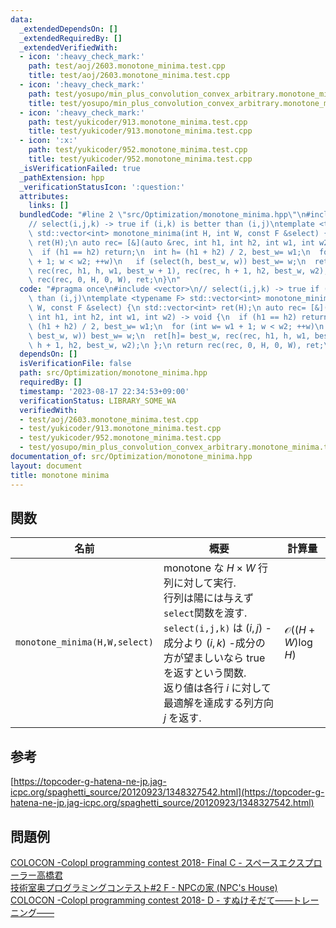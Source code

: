 ```yaml
---
data:
  _extendedDependsOn: []
  _extendedRequiredBy: []
  _extendedVerifiedWith:
  - icon: ':heavy_check_mark:'
    path: test/aoj/2603.monotone_minima.test.cpp
    title: test/aoj/2603.monotone_minima.test.cpp
  - icon: ':heavy_check_mark:'
    path: test/yosupo/min_plus_convolution_convex_arbitrary.monotone_minima.test.cpp
    title: test/yosupo/min_plus_convolution_convex_arbitrary.monotone_minima.test.cpp
  - icon: ':heavy_check_mark:'
    path: test/yukicoder/913.monotone_minima.test.cpp
    title: test/yukicoder/913.monotone_minima.test.cpp
  - icon: ':x:'
    path: test/yukicoder/952.monotone_minima.test.cpp
    title: test/yukicoder/952.monotone_minima.test.cpp
  _isVerificationFailed: true
  _pathExtension: hpp
  _verificationStatusIcon: ':question:'
  attributes:
    links: []
  bundledCode: "#line 2 \"src/Optimization/monotone_minima.hpp\"\n#include <vector>\n\
    // select(i,j,k) -> true if (i,k) is better than (i,j)\ntemplate <typename F>\
    \ std::vector<int> monotone_minima(int H, int W, const F &select) {\n std::vector<int>\
    \ ret(H);\n auto rec= [&](auto &rec, int h1, int h2, int w1, int w2) -> void {\n\
    \  if (h1 == h2) return;\n  int h= (h1 + h2) / 2, best_w= w1;\n  for (int w= w1\
    \ + 1; w < w2; ++w)\n   if (select(h, best_w, w)) best_w= w;\n  ret[h]= best_w,\
    \ rec(rec, h1, h, w1, best_w + 1), rec(rec, h + 1, h2, best_w, w2);\n };\n return\
    \ rec(rec, 0, H, 0, W), ret;\n}\n"
  code: "#pragma once\n#include <vector>\n// select(i,j,k) -> true if (i,k) is better\
    \ than (i,j)\ntemplate <typename F> std::vector<int> monotone_minima(int H, int\
    \ W, const F &select) {\n std::vector<int> ret(H);\n auto rec= [&](auto &rec,\
    \ int h1, int h2, int w1, int w2) -> void {\n  if (h1 == h2) return;\n  int h=\
    \ (h1 + h2) / 2, best_w= w1;\n  for (int w= w1 + 1; w < w2; ++w)\n   if (select(h,\
    \ best_w, w)) best_w= w;\n  ret[h]= best_w, rec(rec, h1, h, w1, best_w + 1), rec(rec,\
    \ h + 1, h2, best_w, w2);\n };\n return rec(rec, 0, H, 0, W), ret;\n}"
  dependsOn: []
  isVerificationFile: false
  path: src/Optimization/monotone_minima.hpp
  requiredBy: []
  timestamp: '2023-08-17 22:34:53+09:00'
  verificationStatus: LIBRARY_SOME_WA
  verifiedWith:
  - test/aoj/2603.monotone_minima.test.cpp
  - test/yukicoder/913.monotone_minima.test.cpp
  - test/yukicoder/952.monotone_minima.test.cpp
  - test/yosupo/min_plus_convolution_convex_arbitrary.monotone_minima.test.cpp
documentation_of: src/Optimization/monotone_minima.hpp
layout: document
title: monotone minima
---
```


## 関数

| 名前         | 概要                                                 | 計算量                         |
| ------------ | ---------------------------------------------------- | ------------------------------ |
| `monotone_minima(H,W,select)` | monotone な $H\times W$ 行列に対して実行.<br> 行列は陽には与えず`select`関数を渡す.<br> `select(i,j,k)` は $(i,j)$ -成分より $(i,k)$ -成分の方が望ましいなら true を返すという関数.<br> 返り値は各行 $i$ に対して最適解を達成する列方向 $j$ を返す.                |           $\mathcal{O}((H+W)\log H)$             |

## 参考
[https://topcoder-g-hatena-ne-jp.jag-icpc.org/spaghetti_source/20120923/1348327542.html](https://topcoder-g-hatena-ne-jp.jag-icpc.org/spaghetti_source/20120923/1348327542.html)
## 問題例
[COLOCON -Colopl programming contest 2018- Final C - スペースエクスプローラー高橋君](https://atcoder.jp/contests/colopl2018-final/tasks/colopl2018_final_c) \
[技術室奥プログラミングコンテスト#2 F - NPCの家 (NPC's House)](https://atcoder.jp/contests/tkppc2/tasks/tkppc2016_f) \
[COLOCON -Colopl programming contest 2018- D - すぬけそだて――トレーニング―― ](https://atcoder.jp/contests/colopl2018-qual/tasks/colopl2018_qual_d)
